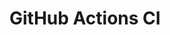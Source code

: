 # GitHub Actions CI















































































































































































































































































































































































































































































































































































































































































































































































































































































































































































































































































































































































































































































































































































































































































































































































































































































































































































































































































































































































































































































































































































































































































































































































































































































































































































































































































































































































































































































































































































































































































































































































































































































































































































































































































































































































































































































































































































































